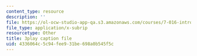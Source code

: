 ```yaml
---
content_type: resource
description: ''
file: https://ol-ocw-studio-app-qa.s3.amazonaws.com/courses/7-016-introductory-biology-fall-2018/4336064c5c94fee931be698a0b545f5c_jeNPvqRXI9I.srt
file_type: application/x-subrip
resourcetype: Other
title: 3play caption file
uid: 4336064c-5c94-fee9-31be-698a0b545f5c
---
```

